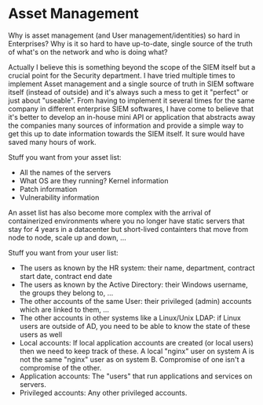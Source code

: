 # Asset Management

Why is asset management (and User management/identities) so hard in Enterprises? Why is it so hard to have up-to-date, single source of the truth of what's on the network and who is doing what?


Actually I believe this is something beyond the scope of the SIEM itself but a crucial point for the Security department. I have tried multiple times to implement Asset management and a single source of truth in SIEM software itself (instead of outside) and it's always such a mess to get it "perfect" or just about "useable". From having to implement it several times for the same company in different enterprise SIEM softwares, I have come to believe that it's better to develop an in-house mini API or application that abstracts away the companies many sources of information and provide a simple way to get this up to date information towards the SIEM itself. It sure would have saved many hours of work.

Stuff you want from your asset list:
* All the names of the servers
* What OS are they running? Kernel information
* Patch information
* Vulnerability information

An asset list has also become more complex with the arrival of containerized environments where you no longer have static servers that stay for 4 years in a datacenter but short-lived containters that move from node to node, scale up and down, ...

Stuff you want from your user list:
* The users as known by the HR system: their name, department, contract start date, contract end date
* The users as known by the Active Directory: their Windows username, the groups they belong to, ...
* The other accounts of the same User: their privileged (admin) accounts which are linked to them, ...
* The other accounts in other systems like a Linux/Unix LDAP: if Linux users are outside of AD, you need to be able to know the state of these users as well
* Local accounts: If local application accounts are created (or local users) then we need to keep track of these. A local "nginx" user on system A is not the same "nginx" user as on system B. Compromise of one isn't a compromise of the other.
* Application accounts: The "users" that run applications and services on servers.
* Privileged accounts: Any other privileged accounts.
